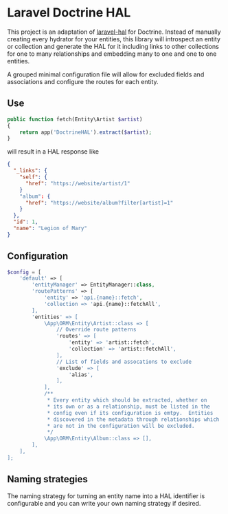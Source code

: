# Laravel Doctrine HAL

This project is an adaptation of [laravel-hal](https://github.com/API-Skeletons/laravel-hal)
for Doctrine.  Instead of manually creating every hydrator for your entities, this library
will introspect an entity or collection and generate the HAL for it including links to 
other collections for one to many relationships and embedding many to one and one to one
entities.

A grouped minimal configuration file will allow for excluded fields and associations and
configure the routes for each entity.


## Use

```php
public function fetch(Entity\Artist $artist)
{
    return app('DoctrineHAL').extract($artist);
}
```

will result in a HAL response like 
```json
{
  "_links": {
    "self": {
      "href": "https://website/artist/1"
    }
    "album": {
      "href": "https://website/album?filter[artist]=1"
    }
  },
  "id": 1,
  "name": "Legion of Mary"
}
```


## Configuration

```php
$config = [
    'default' => [
        'entityManager' => EntityManager::class,
        'routePatterns' => [
            'entity' => 'api.{name}::fetch',
            'collection => 'api.{name}::fetchAll',
        ],
        'entities' => [
            \App\ORM\Entity\Artist::class => [
                // Override route patterns
                'routes' => [
                    'entity' => 'artist::fetch',
                    'collection' => 'artist::fetchAll',
                ],
                // List of fields and assocations to exclude
                'exclude' => [
                    'alias',
                ],
            ],
            /**
             * Every entity which should be extracted, whether on
             * its own or as a relationship, must be listed in the
             * config even if its configuration is emtpy.  Entities 
             * discovered in the metadata through relationships which
             * are not in the configuration will be excluded.
             */
            \App\ORM\Entity\Album::class => [],
        ],
    ],
];
```

## Naming strategies

The naming strategy for turning an entity name into a HAL identifier is configurable and
you can write your own naming strategy if desired.
